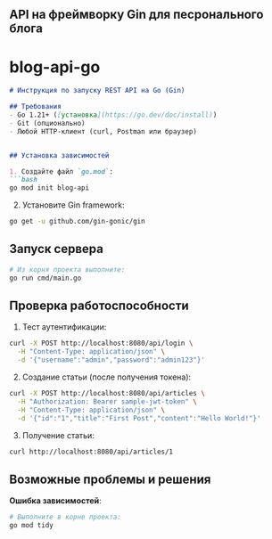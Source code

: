 ## API на фреймворку Gin для песронального блога

# blog-api-go

```markdown
# Инструкция по запуску REST API на Go (Gin)

## Требования
- Go 1.21+ ([установка](https://go.dev/doc/install))
- Git (опционально)
- Любой HTTP-клиент (curl, Postman или браузер)


## Установка зависимостей

1. Создайте файл `go.mod`:
```bash
go mod init blog-api
```

2. Установите Gin framework:
```bash
go get -u github.com/gin-gonic/gin
```


## Запуск сервера

```bash
# Из корня проекта выполните:
go run cmd/main.go
```

## Проверка работоспособности

1. Тест аутентификации:
```bash
curl -X POST http://localhost:8080/api/login \
  -H "Content-Type: application/json" \
  -d '{"username":"admin","password":"admin123"}'
```

2. Создание статьи (после получения токена):
```bash
curl -X POST http://localhost:8080/api/articles \
  -H "Authorization: Bearer sample-jwt-token" \
  -H "Content-Type: application/json" \
  -d '{"id":"1","title":"First Post","content":"Hello World!"}'
```

3. Получение статьи:
```bash
curl http://localhost:8080/api/articles/1
```

## Возможные проблемы и решения

**Ошибка зависимостей**:
```bash
# Выполните в корне проекта:
go mod tidy
```

